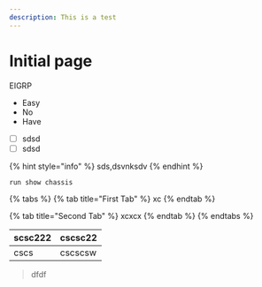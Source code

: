 ```yaml
---
description: This is a test
---
```


# Initial page

EIGRP

* Easy
* No 
* Have
* [ ] sdsd
* [ ] sdsd

{% hint style="info" %}
sds,dsvnksdv
{% endhint %}

```text
run show chassis
```

{% tabs %}
{% tab title="First Tab" %}
xc
{% endtab %}

{% tab title="Second Tab" %}
xcxcx
{% endtab %}
{% endtabs %}

| scsc222 | cscsc22 |
| :--- | :--- |
| cscs | cscscsw |

> dfdf




